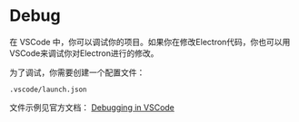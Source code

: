 # Debug

在 VSCode 中，你可以调试你的项目。如果你在修改Electron代码，你也可以用VSCode来调试你对Electron进行的修改。

为了调试，你需要创建一个配置文件：

    .vscode/launch.json

文件示例见官方文档： [Debugging in VSCode](https://www.electronjs.org/docs/latest/tutorial/debugging-vscode)




